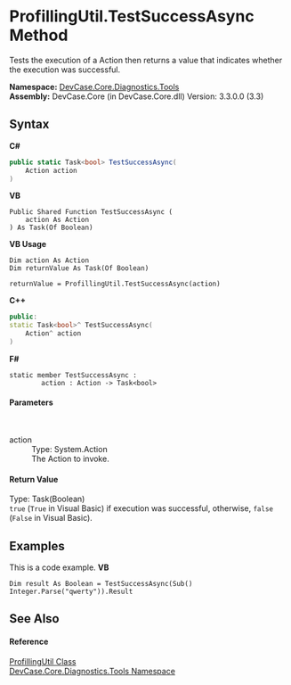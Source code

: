 # ProfillingUtil.TestSuccessAsync Method 
 

Tests the execution of a Action then returns a value that indicates whether the execution was successful.

**Namespace:**&nbsp;<a href="N_DevCase_Core_Diagnostics_Tools">DevCase.Core.Diagnostics.Tools</a><br />**Assembly:**&nbsp;DevCase.Core (in DevCase.Core.dll) Version: 3.3.0.0 (3.3)

## Syntax

**C#**<br />
``` C#
public static Task<bool> TestSuccessAsync(
	Action action
)
```

**VB**<br />
``` VB
Public Shared Function TestSuccessAsync ( 
	action As Action
) As Task(Of Boolean)
```

**VB Usage**<br />
``` VB Usage
Dim action As Action
Dim returnValue As Task(Of Boolean)

returnValue = ProfillingUtil.TestSuccessAsync(action)
```

**C++**<br />
``` C++
public:
static Task<bool>^ TestSuccessAsync(
	Action^ action
)
```

**F#**<br />
``` F#
static member TestSuccessAsync : 
        action : Action -> Task<bool> 

```


#### Parameters
&nbsp;<dl><dt>action</dt><dd>Type: System.Action<br />The Action to invoke.</dd></dl>

#### Return Value
Type: Task(Boolean)<br />`true` (`True` in Visual Basic) if execution was successful, otherwise, `false` (`False` in Visual Basic).

## Examples
This is a code example. 
**VB**<br />
``` VB
Dim result As Boolean = TestSuccessAsync(Sub() Integer.Parse("qwerty")).Result
```


## See Also


#### Reference
<a href="T_DevCase_Core_Diagnostics_Tools_ProfillingUtil">ProfillingUtil Class</a><br /><a href="N_DevCase_Core_Diagnostics_Tools">DevCase.Core.Diagnostics.Tools Namespace</a><br />